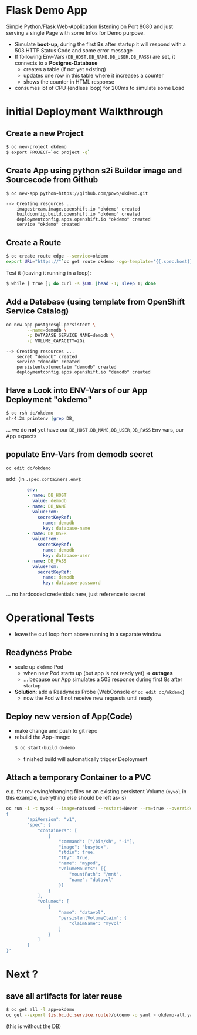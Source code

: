 # Flask Demo App

Simple Python/Flask Web-Application listening on Port 8080 and just serving
a single Page with some Infos for Demo purpose.

* Simulate **boot-up**, during the first **8s** after startup it will respond with
  a 503 HTTP Status Code and some error message
* If following Env-Vars (`DB_HOST,DB_NAME,DB_USER,DB_PASS`) are set, 
  it connects to a **Postgres-Database**
  * creates a table (if not yet existing)
  * updates one row in this table where it increases a counter
  * shows the counter in HTML response
* consumes lot of CPU (endless loop) for 200ms to simulate some Load
  


# initial Deployment Walkthrough

## Create a new Project
```bash
$ oc new-project okdemo
$ export PROJECT=`oc project -q`
```

## Create App using python s2i Builder image and Sourcecode from Github
```bash
$ oc new-app python~https://github.com/powo/okdemo.git
```

```
--> Creating resources ...
    imagestream.image.openshift.io "okdemo" created
    buildconfig.build.openshift.io "okdemo" created
    deploymentconfig.apps.openshift.io "okdemo" created
    service "okdemo" created
```

## Create a Route
```bash
$ oc create route edge --service=okdemo
export URL="https://"`oc get route okdemo -ogo-template='{{.spec.host}}'`
```
Test it (leaving it running in a loop):
```bash
$ while [ true ]; do curl -s $URL |head -1; sleep 1; done
```

## Add a Database (using template from OpenShift Service Catalog)
```bash
oc new-app postgresql-persistent \
        --name=demodb \
        -p DATABASE_SERVICE_NAME=demodb \
        -p VOLUME_CAPACITY=2Gi
```

```
--> Creating resources ...
    secret "demodb" created
    service "demodb" created
    persistentvolumeclaim "demodb" created
    deploymentconfig.apps.openshift.io "demodb" created
```


## Have a Look into ENV-Vars of our App Deployment "okdemo"
```bash
$ oc rsh dc/okdemo
sh-4.2$ printenv |grep DB_
```
... we do **not** yet have our `DB_HOST,DB_NAME,DB_USER,DB_PASS` Env vars, our 
App expects


## populate Env-Vars from demodb secret
```bash
oc edit dc/okdemo
``` 
add: (in `.spec.containers.env`):
```yaml
        env:
        - name: DB_HOST
          value: demodb
        - name: DB_NAME
          valueFrom:
            secretKeyRef:
              name: demodb
              key: database-name
        - name: DB_USER
          valueFrom:
            secretKeyRef:
              name: demodb
              key: database-user
        - name: DB_PASS
          valueFrom:
            secretKeyRef:
              name: demodb
              key: database-password
```
... no hardcoded credentials here, just reference to secret




# Operational Tests

* leave the curl loop from above running in a separate window 

## Readyness Probe

* scale up `okdemo` Pod
  * when new Pod starts up (but app is not ready yet) => **outages**
  * ... because our App simulates a 503 response during first 8s after startup
* **Solution**: add a Readyness Probe (WebConsole or `oc edit dc/okdemo`)
  * now the Pod will not receive new requests until ready
  
## Deploy new version of App(Code)

* make change and push to git repo
* rebuild the App-image:
  ```bash
  $ oc start-build okdemo
  ```
  * finished build will automatically trigger Deployment
  
## Attach a temporary Container to a PVC

e.g. for reviewing/changing files on an existing persistent Volume
(`myvol` in this example, everything else should be left as-is)


```bash
oc run -i -t mypod --image=notused --restart=Never --rm=true --overrides='
{
        "apiVersion": "v1",
        "spec": {
            "containers": [
                {
                    "command": ["/bin/sh", "-i"],
                    "image": "busybox",
                    "stdin": true,
                    "tty": true,
                    "name": "mypod",
                    "volumeMounts": [{
                        "mountPath": "/mnt",
                        "name": "datavol"
                    }]
                }
            ],        
            "volumes": [
                {
                    "name": "datavol",
                    "persistentVolumeClaim": {
                        "claimName": "myvol"
                    }
                }
            ]
        }
}'  
```



# Next ?

## save all artifacts for later reuse
```bash
$ oc get all -l app=okdemo
oc get --export {is,bc,dc,service,route}/okdemo -o yaml > okdemo-all.yaml
```
(this is without the DB)

